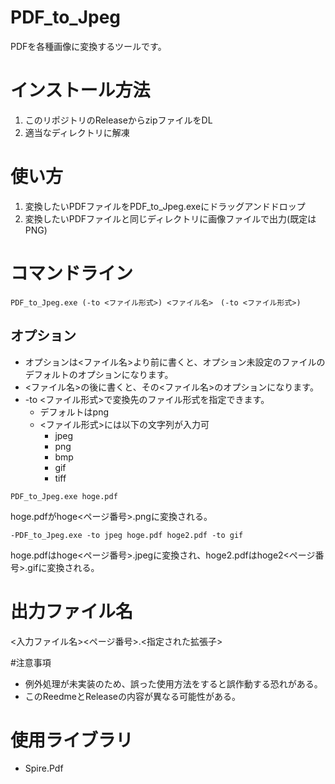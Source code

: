 # PDF_to_Jpeg
PDFを各種画像に変換するツールです。

# インストール方法
1. このリポジトリのReleaseからzipファイルをDL
2. 適当なディレクトリに解凍

# 使い方
1. 変換したいPDFファイルをPDF_to_Jpeg.exeにドラッグアンドドロップ
2. 変換したいPDFファイルと同じディレクトリに画像ファイルで出力(既定はPNG)

# コマンドライン
```
PDF_to_Jpeg.exe (-to <ファイル形式>) <ファイル名>　(-to <ファイル形式>)
```

## オプション
- オプションは<ファイル名>より前に書くと、オプション未設定のファイルのデフォルトのオプションになります。
- <ファイル名>の後に書くと、その<ファイル名>のオプションになります。
- -to <ファイル形式>で変換先のファイル形式を指定できます。
  - デフォルトはpng
  - <ファイル形式>には以下の文字列が入力可
    - jpeg
    - png
    - bmp
    - gif
    - tiff
```
PDF_to_Jpeg.exe hoge.pdf
```
hoge.pdfがhoge<ページ番号>.pngに変換される。
```
-PDF_to_Jpeg.exe -to jpeg hoge.pdf hoge2.pdf -to gif
```
hoge.pdfはhoge<ページ番号>.jpegに変換され、hoge2.pdfはhoge2<ページ番号>.gifに変換される。

# 出力ファイル名
<入力ファイル名><ページ番号>.<指定された拡張子>

#注意事項
- 例外処理が未実装のため、誤った使用方法をすると誤作動する恐れがある。
- このReedmeとReleaseの内容が異なる可能性がある。

# 使用ライブラリ
- Spire.Pdf